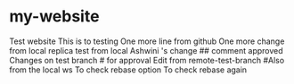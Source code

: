 # my-website
Test website
This is to testing
One more line from github
One more change from local replica
test from local
Ashwini 's change ## comment approved
Changes on test branch # for approval
Edit from remote-test-branch #Also from the local ws
To check rebase option
To check rebase again
